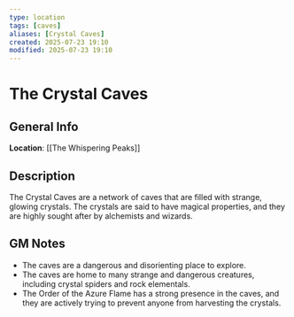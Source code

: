 ```yaml
---
type: location
tags: [caves]
aliases: [Crystal Caves]
created: 2025-07-23 19:10
modified: 2025-07-23 19:10
---
```

# The Crystal Caves

## General Info
**Location**: [[The Whispering Peaks]]

## Description
The Crystal Caves are a network of caves that are filled with strange, glowing crystals. The crystals are said to have magical properties, and they are highly sought after by alchemists and wizards.

## GM Notes
- The caves are a dangerous and disorienting place to explore.
- The caves are home to many strange and dangerous creatures, including crystal spiders and rock elementals.
- The Order of the Azure Flame has a strong presence in the caves, and they are actively trying to prevent anyone from harvesting the crystals.